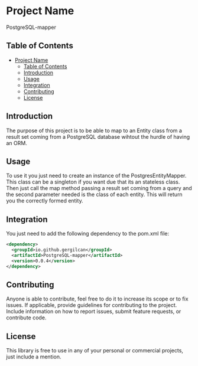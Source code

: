 # Project Name

PostgreSQL-mapper

## Table of Contents

- [Project Name](#project-name)
  - [Table of Contents](#table-of-contents)
  - [Introduction](#introduction)
  - [Usage](#usage)
  - [Integration](#integration)
  - [Contributing](#contributing)
  - [License](#license)

## Introduction

The purpose of this project is to be able to map to an Entity class from a result set coming from a PostgreSQL database wihtout the hurdle of having an ORM.

## Usage

To use it you just need to create an instance of the PostgresEntityMapper. This class can be a singleton if you want due that its an stateless class.
Then just call the map method passing a result set coming from a query and the second parameter needed is the class of each entity. This will return you the correctly formed
entity.

## Integration

You just need to add the following dependency to the pom.xml file:

```xml
<dependency>
  <groupId>io.github.gergilcan</groupId>
  <artifactId>PostgreSQL-mapper</artifactId>
  <version>0.0.4</version>
</dependency>
```

## Contributing

Anyone is able to contribute, feel free to do it to increase its scope or to fix issues. If applicable, provide guidelines for contributing to the project. Include information on how to report issues, submit feature requests, or contribute code.

## License

This library is free to use in any of your personal or commercial projects, just include a mention.

```

```
